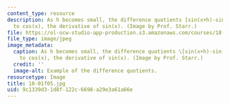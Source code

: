 ```yaml
---
content_type: resource
description: As h becomes small, the difference quotients [sin(x+h)-sin(x)]/h limit
  to cos(x), the derivative of sin(x). (Image by Prof. Starr.)
file: https://ol-ocw-studio-app-production.s3.amazonaws.com/courses/18-01-single-variable-calculus-fall-2005/9c1339d31d8f122c6698a29e3a61a66e_18-01f05.jpg
file_type: image/jpeg
image_metadata:
  caption: As h becomes small, the difference quotients \[sin(x+h)-sin(x)\]/h limit
    to cos(x), the derivative of sin(x). (Image by Prof. Starr.)
  credit: ''
  image-alt: Example of the difference quotients.
resourcetype: Image
title: 18-01f05.jpg
uid: 9c1339d3-1d8f-122c-6698-a29e3a61a66e
---
```

